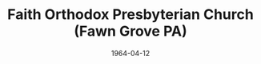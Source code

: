 ---
date: &id001 1964-04-12
end_date: null
location:
  address: 405 North Market Street
  city: Fawn Grove
  state: PA
minister:
- end: 1966-01-01
  name: Henry Fikkert
  start: 1964-01-01
  type: Pastor
- end: 1969-01-01
  name: Ronald Shaw
  start: 1966-01-01
  type: Pastor
- end: 2015-01-01
  name: Douglas Winward
  start: 1970-01-01
  type: Pastor
- end: null
  name: Shane M. Bennett
  start: 2015-01-01
  type: Pastor
ministers:
- Henry Fikkert
- Ronald Shaw
- Douglas Winward
- Shane M. Bennett
name: Faith Orthodox Presbyterian Church
names: null
origination_date: *id001
raw_data: "PA  Fawn Grove\nFaith Orthodox Presbyterian Church  (April 12, 1964\u2013\
  \ )\n405 North Market Street\nPastors: Henry Fikkert, 1964\u201366\nRonald Shaw,\
  \ 1966\u201369\nDouglas Winward, 1970\u20132015\nShane M. Bennett, 2015\u2013"
received_from: null
states:
- PA
status:
  active: true
  end_date: null
  reason: null
  received_from: null
  withdrawal_to: null
title: Faith Orthodox Presbyterian Church (Fawn Grove PA)
year_established:
- 1964

---